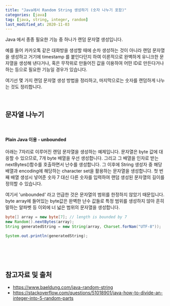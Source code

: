 ```yaml
---
title: "Java에서 Random String 생성하기 (숫자 나누기 포함)"
categories: [java]
tag: [java, string, integer, random]
last_modified_at: 2020-11-03
---
```

Java 에서 종종 필요한 기능 중 하나가 랜덤 문자열 생성입니다.

예를 들어 카카오톡 같은 대화방을 생성할 때에 순차 생성하는 것이 아니라 랜덤 문자열을 생성하고 거기에 timestamp 를 붙인다던지 하여 이론적으로 완벽하게 유니크한 문자열을 생성해 낸다거나, 혹은 무작위로 만들어진 값을 이용하여 어떤 ID로 만든다거나 하는 등으로 필요한 기능일 경우가 있습니다. 

여기선 몇 가지 랜덤 문자열 생성 방법을 정리하고, 마지막으로는 숫자를 랜덤하게 나누는 것도 정리합니다.

<br/>

## 문자열 나누기

<br/>

#### Plain Java 이용 - unbounded

아래는 7자리로 이루어진 랜덤 문자열을 생성하는 예제입니다. 문자열은 byte 값에 대응할 수 있으므로, 7개 byte 배열을 우선 생성합니다. 그리고 그 배열을 인자로 받는 nextBytes()함수를 호출하면서 난수를 생성합니다. 그 이후에 String 생성자 중 해당 배열과 encoding에 해당하는 character set을 활용하는 문자열을 생성합니다. 첫 번째 배열 생성시 넣어준 숫자 7 대신 다른 숫자를 입력하여 랜덤 생성된 문자열의 길이를 정의할 수 있습니다.

여기서 'unbounded' 라고 언급한 것은 문자열의 범위를 한정하지 않았기 때문입니다. byte array에 들어있는 byte값은 완벽한 난수 값들로 특정 범위를 생성하지 않아 흔히 말하는 알파벳 등 이외에 너 넓은 범위의 문자열을 생성합니다.

```java
byte[] array = new byte[7]; // length is bounded by 7
new Random().nextBytes(array);
String generatedString = new String(array, Charset.forNam("UTF-8"));

System.out.println(generatedString);
```



<br/>

#### 



<br/>

## 참고자료 및 출처

- <https://www.baeldung.com/java-random-string>
- <https://stackoverflow.com/questions/51018901/java-how-to-divide-an-integer-into-5-random-parts>